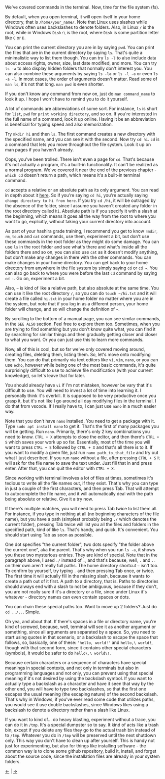 We've covered commands in the terminal. Now, time for the file system (fs).

By default, when you open terminal, it will open itself in your home directory, that is `/home/your_name/`. Note that Linux uses slashes while Windows often uses backslashes to denote folders. Also, in Linux `/` is the root, while in Windows `Disk:\` is the root, where `Disk` is some partition letter like `C` or `D`.

You can print the current directory you are in by saying `pwd`. You can print the files that are in the current directory by saying `ls`. That's quite a minimalistic way to list them though. You can try `ls -l` to also include data about access rights, owner, size, last date modified, and more. You can try `ls -a` to also display hidden folders that normally don't interest you. You can also combine these arguments by saying `ls -la` or `ls -l -a` or even `ls -a -l`. In most cases, the order of arguments doesn't matter. Read some of `man ls`, it's not that long. `man pwd` is even shorter.

If you don't know any command from now on, just do `man command_name` to look it up. I hope I won't have to remind you to do it yourself.

A lot of commands are abbreviations of some sort. For instance, `ls` is short for `list`, `pwd` for `print working directory`, and so on. If you're interested in the full name of a command, look it up online. Having it be an abbreviation is beneficial for typing speed and also memorization.

Try `mkdir hi` and then `ls`. The first command creates a new directory with the specified name, and you can see it with the second. Now try `cd hi`. `cd` is a command that lets you move throughout the file system. Look it up on man pages if you haven't already.

Oops, you've been trolled. There isn't even a page for `cd`. That's because it's not actually a program, it's a built-in functionality. It can't be realized as a normal program. We've covered it near the end of the previous chapter - `which cd` doesn't return a path, which means it's a built-in terminal command.

`cd` accepts a relative or an absolute path as its only argument. You can read in depth about it [here](https://man7.org/linux/man-pages/man1/cd.1p.html). So if you're saying `cd hi`, you're actually saying `change directory to hi from here`. If you try `cd /hi`, it will be outraged by the absence of the folder, since I assume you haven't created any folder in the root directory called `hi`. Absolute path is if you specify it with a slash at the beginning, which means it goes all the way from the root to where you want to go, explicitly, without taking your current directory into account.

As part of your hashira grade training, I recommend you get to know `rmdir`, `rm`, `touch` and `cat` commands, use them, experiment a bit, but don't use these commands in the root folder as they might do some damage. You can use `ls` in the root folder and see what's there and what's inside all the folders there and so on, you can also use `cat` as it doesn't modify anything, but don't make any changes in there with the other commands. You can make changes in your home directory. You can get back to your home directory from anywhere in the file system by simply saying `cd` or `cd ~`. You can also go back to where you were before the last `cd` command by saying `cd -`. Go on, experiment a bit.

Also, `~` is kind of like a relative path, but also absolute at the same time. You can use it like the root directory `/`, so you can do `touch ~/hi.txt` and it will create a file called `hi.txt` in your home folder no matter where you are in the system, but note that if you log in as a different person, your home folder will change, and so will change the definition of `~`.

By scrolling to the bottom of a manual page, you can see similar commands, in the `SEE ALSO` section. Feel free to explore them too. Sometimes, when you are trying to find something but you don't know quite what, you can find it by searching for similar things and then gradually getting closer and closer to what you want. Or you can just use this to learn more commands.

Now, all of this is cool, but so far we've only covered moving around, creating files, deleting them, listing them. So, let's move onto modifying them. You can do that primarily via text editors like `vi`, `vim`, `nano`, or you can use `echo`, however while being one of the most basic commands, it's quite surprisingly difficult to use to achieve file modification (with your current knowledge), so let's leave that for later.

You should already have `vi` if I'm not mistaken, however be vary that it's difficult to use. You will need to invest a lot of time into learning it. I personally think it's overkill. It is supposed to be very productive once you grasp it, but it's not like I go around all day modifying files in the terminal. I do that from vscode. If I really have to, I can just use `nano` in a much easier way.

Note that you don't have `nano` installed. You need to get a package with it. Type `sudo apt install nano` to get it. That's the first of many packages you will be getting. Run `nano`. Primarily, there's only 2 key combinations you need to know. `CTRL + X` attempts to close the editor, and then there's `CTRL + S` which saves your work up so far. Essentially, most of the time you will want to press `CTRL + S` followed by `CTRL + X` and that's all there is to it. If you want to modify a given file, just run `nano path_to_that_file` and try out what I just described. If you run `nano` without a file, after pressing `CTRL + S` it will ask for the file name to save the text under. Just fill that in and press enter. After that, you can quit the editor with `CTRL + X`.

Since working with terminal involves a lot of files at times, sometimes it's tedious to write all the file names out, if they exist. That's why you can type in just a couple of the first characters, and then press Tab. That will attempt to autocomplete the file name, and it will automatically deal with the path being absolute or relative. Give it a try now.

If there's multiple matches, you will need to press Tab twice to list them all. For instance, if you type in nothing at all (no beginning characters of the file name), but you have a path (simplest probably being `./` which denotes the current folder), pressing Tab twice will list you all the files and folders in the specified path, kind of like `ls`. That's handy, and quick. It's convenient. You should start using Tab as soon as possible.

One dot specifies "the current folder", two dots specify "the folder above the current one", aka the parent. That's why when you run `ls -a`, it shows you these two mysterious entries. They are kind of special. Note that in the paragraph above, I used `./` instead of `.`, and that's because, well, `.` and `..` on their own aren't really full paths. The home directory shortcut `~` isn't too. To confirm by yourself, try typing `.` and then pressing Tab once, or twice. The first time it will actually fill in the missing slash, because it wants to create a path out of it first. A path to a directory, that is. Paths to directories should always end with a slash to not be ambiguous, because if they don't, you are not really sure if it's a directory or a file, since under Linux it's whatever - directory names can even contain spaces or dots.

You can chain these special paths too. Want to move up 2 folders? Just do `cd ../..`. Simple.

Oh yea, and about that. If there's spaces in a file or directory name, you're kind of screwed, because, well, terminal will see it as another argument or something, since all arguments are separated by a space. So, you need to start using quotes in that scenario, or a backslash to escape the space that follows, so, basically, one of these: `'hello, world!'` and `hello,\ world!`, though with that second form, since it contains other special characters (symbols), it would be safer to do `hello\,\ world\!`.

Because certain characters or a sequence of characters have special meanings in special contexts, and not only in terminals but also in programming languages and not only, you can prevent using that special meaning if it's not desired by using the backslash symbol. If you want to actually type a backslash as a character and have it seen that way by the other end, you will have to type two backslashes, so that the first one escapes the usual meaning (the escaping nature) of the second backslash. That's why in Windows, if you've ever read some code that utilizes paths, you would see it use double backslashes, since Windows likes using a backslash to denote a directory rather than a slash like Linux.

If you want to kind of... do heavy blasting, experiment without a trace, you can do it in `/tmp`. It's a special dumpster so to say. It kind of acts like a trash bin, except if you delete any files they go to the actual trash bin instead of to `/tmp`. Whatever you do in `/tmp` will be preserved until the next shutdown only. This way you don't have to clean up after yourself. This is handy not just for experimenting, but also for things like installing software - the common way is to clone some github repository, build it, install, and forget about the source code, since the installation files are already in your system folders.

[←](../terminal/terminal.md) | [→](../advanced_commands/advanced_commands.md)
